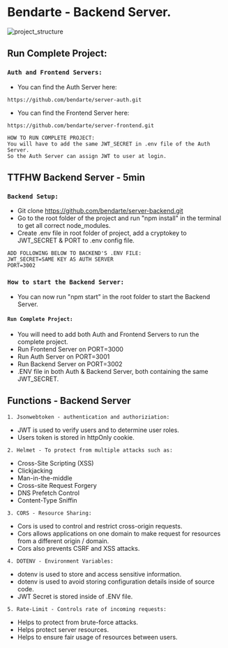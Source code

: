 # Bendarte - Backend Server.

![project_structure](https://github-production-user-asset-6210df.s3.amazonaws.com/143492796/302132285-4aaa3f7c-ea67-4a1e-b774-282afa9a9c24.png?X-Amz-Algorithm=AWS4-HMAC-SHA256&X-Amz-Credential=AKIAVCODYLSA53PQK4ZA%2F20240209%2Fus-east-1%2Fs3%2Faws4_request&X-Amz-Date=20240209T171245Z&X-Amz-Expires=300&X-Amz-Signature=eec3a4f4cb53fdf5d091bc183ef9953abfb418c47a65677d30f67b6a6ad26587&X-Amz-SignedHeaders=host&actor_id=143505763&key_id=0&repo_id=744033747)

## Run Complete Project:

### `Auth and Frontend Servers:`
- You can find the Auth Server here:
```Auth
https://github.com/bendarte/server-auth.git
```
- You can find the Frontend Server here:
```Frontend
https://github.com/bendarte/server-frontend.git
```

```NOTES
HOW TO RUN COMPLETE PROJECT:
You will have to add the same JWT_SECRET in .env file of the Auth Server.
So the Auth Server can assign JWT to user at login.
```

## TTFHW Backend Server - 5min

### `Backend Setup:`
- Git clone https://github.com/bendarte/server-backend.git
- Go to the root folder of the project and run "npm install" in the terminal to get all correct node_modules.
- Create .env file in root folder of project, add a cryptokey to JWT_SECRET & PORT to .env config file.

```.ENV
ADD FOLLOWING BELOW TO BACKEND'S .ENV FILE:
JWT_SECRET=SAME KEY AS AUTH SERVER
PORT=3002
```

### `How to start the Backend Server:`
- You can now run "npm start" in the root folder to start the Backend Server.

#### `Run Complete Project:`
- You will need to add both Auth and Frontend Servers to run the complete project.
- Run Frontend Server on PORT=3000
- Run Auth Server on PORT=3001
- Run Backend Server on PORT=3002
- .ENV file in both Auth & Backend Server, both containing the same JWT_SECRET.

## Functions - Backend Server
`1. Jsonwebtoken - authentication and authoriziation:`
- JWT is used to verify users and to determine user roles.
- Users token is stored in httpOnly cookie.
  
`2. Helmet - To protect from multiple attacks such as:`
- Cross-Site Scripting (XSS) 
- Clickjacking 
- Man-in-the-middle 
- Cross-site Request Forgery
- DNS Prefetch Control
- Content-Type Sniffin

`3. CORS - Resource Sharing:`
- Cors is used to control and restrict cross-origin requests.
- Cors allows applications on one domain to make request for resources from a different origin / domain.
- Cors also prevents CSRF and XSS attacks.

`4. DOTENV - Environment Variables:`
- dotenv is used to store and access sensitive information.
- dotenv is used to avoid storing configuration details inside of source code.
- JWT Secret is stored inside of .ENV file.

`5. Rate-Limit - Controls rate of incoming requests:`
- Helps to protect from brute-force attacks.
- Helps protect server resources.
- Helps to ensure fair usage of resources between users.
